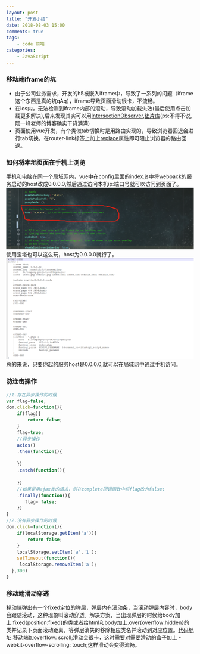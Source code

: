 ```yaml
---
layout: post
title: "开发小结"
date: 2018-08-03 15:00
comments: true
tags: 
	- code 前端 
categories:
	- JavaScript 
---
```

### 移动端iframe的坑
+ 由于公司业务需求，开发的h5被嵌入iframe中，导致了一系列的问题（iframe这个东西是真的坑qAq），iframe导致页面滑动很卡，不流畅。
+ 在ios内，无法检测到iframe内部的滚动，导致滚动加载失效(最后使用点击加载更多解决),后来发现其实可以用[IntersectionObserver](http://www.ruanyifeng.com/blog/2016/11/intersectionobserver_api.html),[垫片库](https://github.com/w3c/IntersectionObserver)(ps:不得不说,阮一峰老师的博客确实干货满满)
+ 页面使用vue开发，有个类似tab切换时是用路由实现的，导致浏览器回退会进行tab切换，在router-link标签上加上[replace](https://router.vuejs.org/zh/api/#replace)属性即可阻止浏览器的路由回退。
### 如何将本地页面在手机上浏览
手机和电脑在同一个局域网内，vue中在config里面的index.js中将webpack的服务启动的host改成0.0.0.0,然后通过访问本机ip:端口号就可以访问到页面了。
![image](https://github.com/Mrzbf/blog/blob/master/source/assets/img/js/config.jpg?raw=true)
使用宝塔也可以这么玩，host为0.0.0.0就行了。
![image](https://github.com/Mrzbf/blog/blob/master/source/assets/img/js/2018-8-02.png?raw=true)
总的来说，只要你起的服务host是0.0.0.0,就可以在局域网中通过手机访问。
### 防连击操作
```javascript
//1.存在异步操作的时候
var flag=false;
dom.click=function(){
    if(flag){
        return false;
    }
    flag=true;
    //异步操作
    axios()
    .then(function(){
    
    })
    .catch(function(){
        
    })
    //如果是用ajax发的请求，则在complete回调函数中将flag改为false;
    .finally(function(){
       flag= false; 
    })
}
//2.没有异步操作的时候
dom.click=function(){
    if(localStorage.getItem('a')){
        return false;
    }
    localStorage.setItem('a','1');
    setTimeout(function(){
     localStorage.removeItem('a');
  },300)
}
```
### 移动端滑动穿透
移动端弹出有一个fixed定位的弹层，弹层内有滚动条，当滚动弹层内容时，body会跟随滚动，这种现象叫滚动穿透。解决方案，当出现弹层的时候给body加上.fixed{position:fixed}的类或者给html和body加上.over{overflow:hidden}的类并记录下页面滚动距离，等弹层消失的移除相应类名并滚动到对应位置。[代码地址](https://github.com/pod4g/tool/wiki/%E7%A7%BB%E5%8A%A8%E7%AB%AF%E6%BB%9A%E5%8A%A8%E7%A9%BF%E9%80%8F%E9%97%AE%E9%A2%98)
移动端加overflow: scroll;滑动会很卡，这时需要对需要滑动的盒子加上 -webkit-overflow-scrolling: touch;这样滑动会变得流畅。





